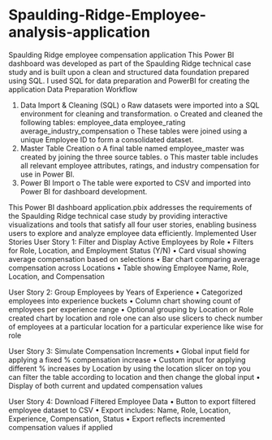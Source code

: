 # Spaulding-Ridge-Employee-analysis-application
Spaulding Ridge employee compensation application 
This Power BI dashboard was developed as part of the Spaulding Ridge technical case study and is built upon a clean and structured data foundation prepared using SQL.
I used SQL for data preparation and PowerBI for creating the application
Data Preparation Workflow
1.	Data Import & Cleaning (SQL)
o	Raw datasets were imported into a SQL environment for cleaning and transformation.
o	Created and cleaned the following tables:
	employee_data
employee_rating
average_industry_compensation
o	These tables were joined using a unique Employee ID to form a consolidated dataset.
2.	Master Table Creation
o	A final table named employee_master was created by joining the three source tables.
o	This master table includes all relevant employee attributes, ratings, and industry compensation for use in Power BI.
3.	Power BI Import
o	The table were exported to CSV and imported into Power BI for dashboard development.

This Power BI dashboard application.pbix addresses the requirements of the Spaulding Ridge technical case study by providing interactive visualizations and tools that satisfy all four user stories, enabling business users to explore and analyze employee data efficiently.
Implemented User Stories
User Story 1: Filter and Display Active Employees by Role
•	Filters for Role, Location, and Employment Status (Y/N)
•	Card visual showing average compensation based on selections
•	Bar chart comparing average compensation across Locations
•	Table showing Employee Name, Role, Location, and Compensation

User Story 2: Group Employees by Years of Experience
•	Categorized employees into experience buckets 
•	Column chart showing count of employees per experience range
•	Optional grouping by Location or Role created chart by location and role one can also use slicers to check number of employees at a particular location for a particular experience like wise for role

 User Story 3: Simulate Compensation Increments
•	Global input field for applying a fixed % compensation increase
•	Custom input for applying different % increases by Location by using the location slicer on top you can filter the table according to location and then change the global input
•	Display of both current and updated compensation values

User Story 4: Download Filtered Employee Data
•	Button to export filtered employee dataset to CSV
•	Export includes: Name, Role, Location, Experience, Compensation, Status
•	Export reflects incremented compensation values if applied


